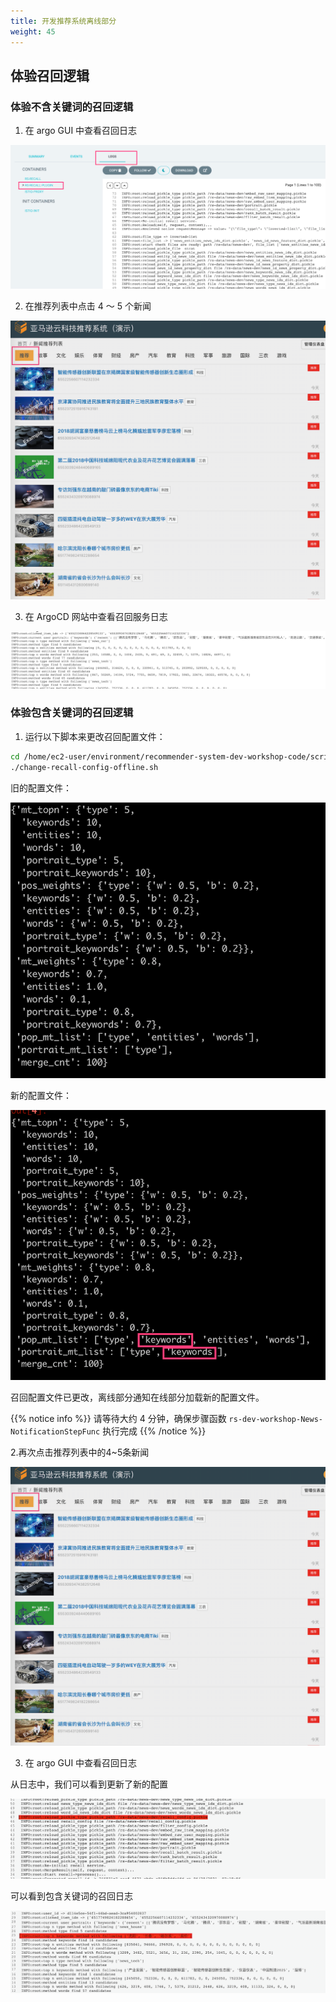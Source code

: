 ```yaml
---
title: 开发推荐系统离线部分
weight: 45
---
```


## 体验召回逻辑

###  体验不含关键词的召回逻辑

1. 在 argo GUI 中查看召回日志

![recall argo log GUI](/images/recall-argo-log.png)


2. 在推荐列表中点击 4 ～ 5 个新闻

![recommended list GUI](/images/rs-gui.png)


3. 在 ArgoCD 网站中查看召回服务日志


![recall log without keywords](/images/recall-log-nokeywords.png)


###  体验包含关键词的召回逻辑

1. 运行以下脚本来更改召回配置文件：

```sh 
cd /home/ec2-user/environment/recommender-system-dev-workshop-code/scripts
./change-recall-config-offline.sh 
```

旧的配置文件：

![recall config old](/images/recall-config-v1.png)


新的配置文件：

![recall config new](/images/recall-config-v2.png)

召回配置文件已更改，离线部分通知在线部分加载新的配置文件。

{{% notice info %}}
请等待大约 4 分钟，确保步骤函数 `rs-dev-workshop-News-NotificationStepFunc` 执行完成
{{% /notice %}}

2.再次点击推荐列表中的4~5条新闻

![recommended list GUI](/images/rs-gui.png)

3. 在 argo GUI 中查看召回日志

从日志中，我们可以看到更新了新的配置

![recall log load new config file](/images/recall-log-loadfile.png)

可以看到包含关键词的召回日志

![recall log with keywords](/images/recall-log-keywords.png)

